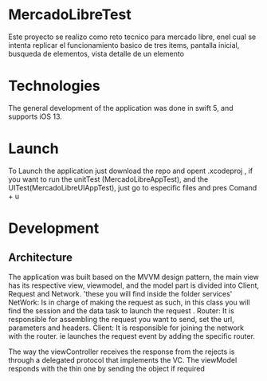 # MercadoLibreTest

Este proyecto se realizo como reto tecnico para mercado libre, enel cual se intenta replicar el funcionamiento basico de tres items, pantalla inicial, busqueda de elementos, vista detalle de un elemento 

# Technologies

The general development of the application was done in swift 5, and supports iOS 13.

# Launch

To Launch the application just download the repo and opent .xcodeproj , if you want to run the unitTest (MercadoLibreAppTest), and the UITest(MercadoLibreUIAppTest), just go to especific files and pres Comand + u 


# Development 

## Architecture

The application was built based on the MVVM design pattern, the main view has its respective view, viewmodel, and the model part is divided into Client, Request and  Network. 'these you will find inside the folder services'
NetWork: Is in charge of making the request as such, in this class you will find the session and the data task to launch the request .
Router: It is responsible for assembling the request you want to send, set the url, parameters and headers.
Client: It is responsible for joining the network with the router. ie launches the request event by adding the specific router. 

The way the viewController receives the response from the rejects is through a delegated protocol that implements the VC. The viewModel responds with the thin one by sending the object if required 
